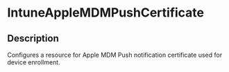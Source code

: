 
# IntuneAppleMDMPushCertificate

## Description

Configures a resource for Apple MDM Push notification certificate used for device enrollment.
